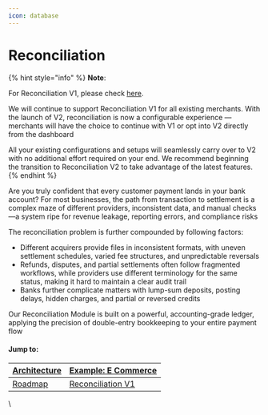 ```yaml
---
icon: database
---
```


# Reconciliation

{% hint style="info" %}
**Note**:

For Reconciliation V1, please check [here](../reconciliation/).

We will continue to support Reconciliation V1 for all existing merchants. With the launch of V2, reconciliation is now a configurable experience — merchants will have the choice to continue with V1 or opt into V2 directly from the dashboard

All your existing configurations and setups will seamlessly carry over to V2 with no additional effort required on your end. We recommend beginning the transition to Reconciliation V2 to take advantage of the latest features.
{% endhint %}

Are you truly confident that every customer payment lands in your bank account? For most businesses, the path from transaction to settlement is a complex maze of different providers, inconsistent data, and manual checks—a system ripe for revenue leakage, reporting errors, and compliance risks

The reconciliation problem is further compounded by following factors:

* Different acquirers provide files in inconsistent formats, with uneven settlement schedules, varied fee structures, and unpredictable reversals
* Refunds, disputes, and partial settlements often follow fragmented workflows, while providers use different terminology for the same status, making it hard to maintain a clear audit trail
* Banks further complicate matters with lump-sum deposits, posting delays, hidden charges, and partial or reversed credits

Our Reconciliation Module is built on a powerful, accounting-grade ledger, applying the precision of double-entry bookkeeping to your entire payment flow

#### Jump to:

| [Architecture](why-we-evolved-v1-vs-v2.md) | [Example: E Commerce](example-e-commerce.md) |
| ------------------------------------------ | -------------------------------------------- |
| [Roadmap](roadmap.md)                      | [Reconciliation V1](../reconciliation/)      |

\
